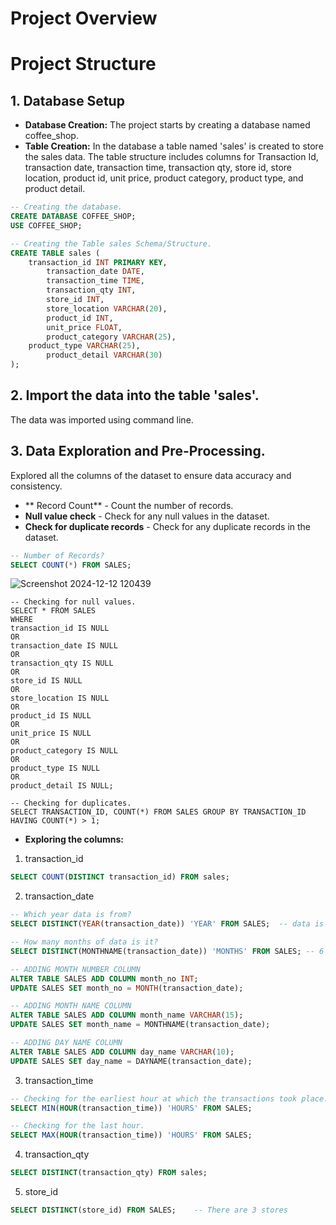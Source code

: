 # Project Overview


# Project Structure

## 1. Database Setup
   * **Database Creation:** The project starts by creating a database named coffee_shop.
   * **Table Creation:** In the database a table named 'sales' is created to store the sales data. The table structure includes columns for Transaction Id, transaction date, transaction time, transaction qty, store id, store location, product id, unit price, product category, product type, and product detail.

``` sql
-- Creating the database.
CREATE DATABASE COFFEE_SHOP;
USE COFFEE_SHOP;

-- Creating the Table sales Schema/Structure.
CREATE TABLE sales (
	transaction_id INT PRIMARY KEY,
    	transaction_date DATE,
    	transaction_time TIME,
    	transaction_qty INT,
    	store_id INT,
    	store_location VARCHAR(20),	
    	product_id INT,
    	unit_price FLOAT,
    	product_category VARCHAR(25),	
	product_type VARCHAR(25),
    	product_detail VARCHAR(30)
);
```
## 2. Import the data into the table 'sales'.
The data was imported using command line.

## 3. Data Exploration and Pre-Processing.
Explored all the columns of the dataset to ensure data accuracy and consistency.
- ** Record Count** - Count the number of records.
- **Null value check** - Check for any null values in the dataset.
- **Check for duplicate records** - Check for any duplicate records in the dataset.

``` sql
-- Number of Records?
SELECT COUNT(*) FROM SALES;
```
![Screenshot 2024-12-12 120439](https://github.com/user-attachments/assets/64093d63-6bfb-4159-88d4-970469f95073)
```
-- Checking for null values.
SELECT * FROM SALES
WHERE 
transaction_id IS NULL
OR 
transaction_date IS NULL
OR 
transaction_qty IS NULL
OR 
store_id IS NULL
OR 
store_location IS NULL 
OR 
product_id IS NULL 
OR 
unit_price IS NULL
OR
product_category IS NULL 
OR 
product_type IS NULL
OR 
product_detail IS NULL;

-- Checking for duplicates.
SELECT TRANSACTION_ID, COUNT(*) FROM SALES GROUP BY TRANSACTION_ID HAVING COUNT(*) > 1;
```
- **Exploring the columns:**

1. transaction_id
``` sql
SELECT COUNT(DISTINCT transaction_id) FROM sales; 
```
2. transaction_date
``` sql
-- Which year data is from?
SELECT DISTINCT(YEAR(transaction_date)) 'YEAR' FROM SALES;  -- data is of Year 2023

-- How many months of data is it?
SELECT DISTINCT(MONTHNAME(transaction_date)) 'MONTHS' FROM SALES; -- 6 MONTHS JANUARY TO JUNE

-- ADDING MONTH NUMBER COLUMN
ALTER TABLE SALES ADD COLUMN month_no INT;
UPDATE SALES SET month_no = MONTH(transaction_date);

-- ADDING MONTH NAME COLUMN
ALTER TABLE SALES ADD COLUMN month_name VARCHAR(15);
UPDATE SALES SET month_name = MONTHNAME(transaction_date);

-- ADDING DAY NAME COLUMN
ALTER TABLE SALES ADD COLUMN day_name VARCHAR(10);
UPDATE SALES SET day_name = DAYNAME(transaction_date);
```

3. transaction_time
``` sql
-- Checking for the earliest hour at which the transactions took place.
SELECT MIN(HOUR(transaction_time)) 'HOURS' FROM SALES;

-- Checking for the last hour.
SELECT MAX(HOUR(transaction_time)) 'HOURS' FROM SALES;
```
4. transaction_qty
``` sql
SELECT DISTINCT(transaction_qty) FROM sales;
```
5. store_id
``` sql
SELECT DISTINCT(store_id) FROM SALES;    -- There are 3 stores 
``` 

